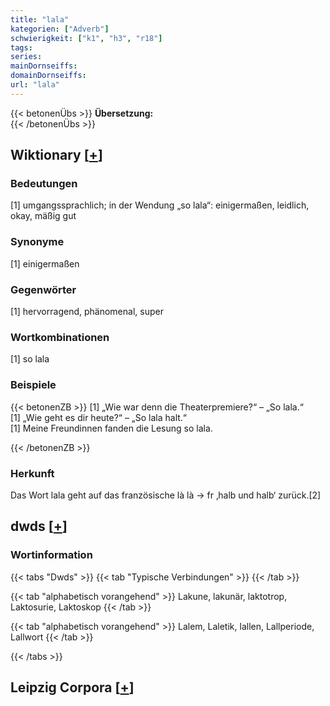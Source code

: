 ```yaml
---
title: "lala"
kategorien: ["Adverb"]
schwierigkeit: ["k1", "h3", "r18"]
tags:
series:
mainDornseiffs:
domainDornseiffs:
url: "lala"
---
```


{{< betonenÜbs >}}
**Übersetzung:**  
{{< /betonenÜbs >}}

## Wiktionary [[+](https://de.wiktionary.org/wiki/lala)]

### Bedeutungen
[1] umgangssprachlich; in der Wendung „so lala“: einigermaßen, leidlich, okay, mäßig gut  

### Synonyme
[1] einigermaßen  

### Gegenwörter
[1] hervorragend, phänomenal, super  

### Wortkombinationen
[1] so lala  

### Beispiele
{{< betonenZB >}}
[1] „Wie war denn die Theaterpremiere?“ – „So lala.“  
[1] „Wie geht es dir heute?“ – „So lala halt.“  
[1] Meine Freundinnen fanden die Lesung so lala.  

{{< /betonenZB >}}
### Herkunft
Das Wort lala geht auf das französische là là → fr ‚halb und halb‘ zurück.[2]  



## dwds [[+](https://www.dwds.de/wb/lala)]

### Wortinformation
{{< tabs "Dwds" >}}
{{< tab "Typische Verbindungen" >}}
{{< /tab >}}

{{< tab "alphabetisch vorangehend" >}}
Lakune, lakunär, laktotrop, Laktosurie, Laktoskop
{{< /tab >}}

{{< tab "alphabetisch vorangehend" >}}
Lalem, Laletik, lallen, Lallperiode, Lallwort
{{< /tab >}}

{{< /tabs >}}

## Leipzig Corpora [[+](https://corpora.uni-leipzig.de/en/res?word=lala&corpusId=deu_newscrawl-public_2018)]

